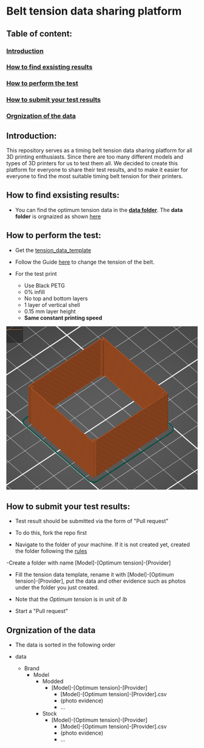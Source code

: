 # Belt tension data sharing platform

## Table of content:

### [Introduction](#introduction-1)

### [How to find exsisting results](#how-to-find-exsisting-results-1)

### [How to perform the test](#how-to-perform-the-test-1)

### [How to submit your test results](#how-to-submit-your-test-results-1)

### [Orgnization of the data](#orgnization-of-the-data-1)

## Introduction:

This repository serves as a timing belt tension data sharing platform for all 3D printing enthusiasts. Since there are too many different models and types of 3D printers for us to test them all. We decided to create this platform for everyone to share their test results, and to make it easier for everyone to find the most suitable timing belt tension for their printers.

## How to find exsisting results:

- You can find the optimum tension data in the **[data folder](./data)**. The **data folder** is orgnaized as shown [here](#orgnization-of-the-data-1)

## How to perform the test:

- Get the [tension_data_template](./templates)

- Follow the Guide [here](https://prorifi3d.com/pages/how-to-tune-your-timing-belt) to change the tension of the belt.

- For the test print
	- Use Black PETG
	- 0% infill
	- No top and bottom layers
	- 1 layer of vertical shell
	- 0.15 mm layer height
	- **Same constant printing speed**

![image](./doc/assets/readme/Test_print.png)

## How to submit your test results:

- Test result should be submitted via the form of "Pull request"

- To do this, fork the repo first

- Navigate to the folder of your machine. If it is not created yet, created the folder following the [rules](#orgnization-of-the-data-1)

-Create a folder with name [Model]-[Optimum tension]-[Provider]

- Fill the tension data template, rename it with [Model]-[Optimum tension]-[Provider], put the data and other evidence such as photos under the folder you just created.

- Note that the *Optimum tension* is in unit of *lb*

- Start a "Pull request"

## Orgnization of the data

- The data is sorted in the following order

- data
     - Brand
        - Model
			- Modded
				- [Model]-[Optimum tension]-[Provider]
					- [Model]-[Optimum tension]-[Provider].csv
					- (photo evidence)
					- ...
			- Stock
				- [Model]-[Optimum tension]-[Provider]
					- [Model]-[Optimum tension]-[Provider].csv
					- (photo evidence)
					- ...




